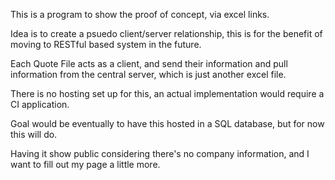 This is a program to show the proof of concept, via excel links. 

Idea is to create a psuedo client/server relationship, this is for the benefit of moving to RESTful based system in the future. 

Each Quote File acts as a client, and send their information and pull information from the central server, which is just another excel file. 

There is no hosting set up for this, an actual implementation would require a CI application. 

Goal would be eventually to have this hosted in a SQL database, but for now this will do.

Having it show public considering there's no company information, and I want to fill out my page a little more. 